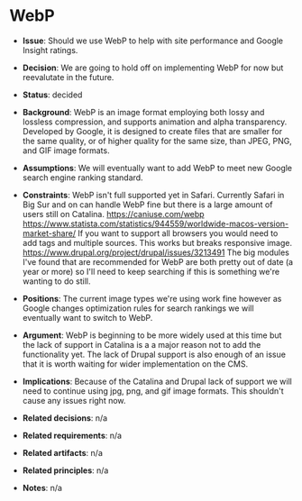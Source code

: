 # WebP

- **Issue**: Should we use WebP to help with site performance and Google Insight ratings.

- **Decision**: We are going to hold off on implementing WebP for now but reevalutate in the future.

- **Status**: decided

- **Background**: WebP is an image format employing both lossy and lossless compression, and supports animation and alpha transparency. Developed by Google, it is designed to create files that are smaller for the same quality, or of higher quality for the same size, than JPEG, PNG, and GIF image formats.

- **Assumptions**: We will eventually want to add WebP to meet new Google search engine ranking standard. 

- **Constraints**: WebP isn't full supported yet in Safari. Currently Safari in Big Sur and on can handle WebP fine but there is a large amount of users still on Catalina. https://caniuse.com/webp https://www.statista.com/statistics/944559/worldwide-macos-version-market-share/ If you want to support all browsers you would need to add <picture> tags and multiple sources. This works but breaks responsive image. https://www.drupal.org/project/drupal/issues/3213491 The big modules I've found that are recommended for WebP are both pretty out of date (a year or more) so I'll need to keep searching if this is something we're wanting to do still.

- **Positions**: The current image types we're using work fine however as Google changes optimization rules for search rankings we will eventually want to switch to WebP.

- **Argument**: WebP is beginning to be more widely used at this time but the lack of support in Catalina is a a major reason not to add the functionality yet. The lack of Drupal support is also enough of an issue that it is worth waiting for wider implementation on the CMS.

- **Implications**: Because of the Catalina and Drupal lack of support we will need to continue using jpg, png, and gif image formats. This shouldn't cause any issues right now.

- **Related decisions**: n/a

- **Related requirements**: n/a

- **Related artifacts**: n/a

- **Related principles**: n/a

- **Notes**: n/a
